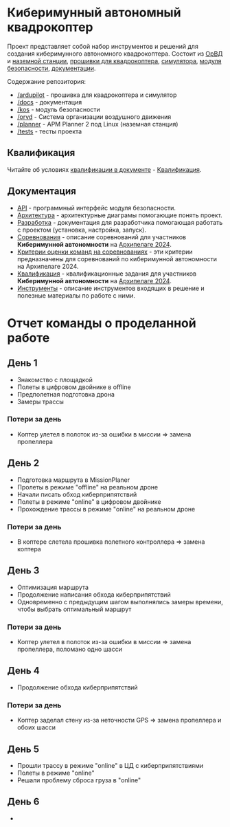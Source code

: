 # Киберимунный автономный квадрокоптер

Проект представляет собой набор инструментов и решений для создания киберимунного автономного квадрокоптера. Состоит из [ОрВД](orvd) и [наземной станции](planner), [прошивки для квадрокоптера](ardupilot), [симулятора](ardupilot), [модуля безопасности](kos), [документации](docs).

Содержание репозитория:

- [/ardupilot](ardupilot) - прошивка для квадрокоптера и симулятор
- [/docs](docs) - документация
- [/kos](kos) - модуль безопасности
- [/orvd](orvd) - Система организации воздушного движения
- [/planner](planner) - APM Planner 2 под Linux (наземная станция)
- [/tests](tests) - тесты проекта

## Квалификация

Читайте об условиях [квалификации в документе](docs/QUALIFICATION.md) - [Квалификация](docs/QUALIFICATION.md).

## Документация

- [API](docs/API.md) - программный интерфейс модуля безопасности.
- [Архитектура](docs/ARCHITECTURE.md) - архитектурные диаграмы помогающие понять проект.
- [Разработка](docs/DEVELOPMENT.md) - документация для разработчика помогающая работать с проектом (установка, настройка, запуск).
- [Соревнования](docs/COMPETITION.md) - описание соревнований для участников **Киберимунной автономности** на [Архипелаге 2024](https://xn--2035-43davo0a5a6bk9d.xn--p1ai/).
- [Критерии оценки команд на соревнованиях](docs/ASSESSMENT.md) - эти критерии предназначены для соревнований по киберимунной автономности на Архипелаге 2024.
- [Квалификация](docs/QUALIFICATION.md) - квалификационные задания для участников **Киберимунной автономности** на [Архипелаге 2024](https://xn--2035-43davo0a5a6bk9d.xn--p1ai/).
- [Инструменты](docs/TOOLS.md) - описание инструментов входящих в решение и полезные материалы по работе с ними.


# Отчет команды о проделанной работе

## День 1
- Знакомство с площадкой
- Полеты в цифровом двойнике в offline
- Предполетная подготовка дрона
- Замеры трассы
### Потери за день
- Коптер улетел в полоток из-за ошибки в миссии => замена пропеллера
  
## День 2
- Подготовка маршрута в MissionPlaner
- Пролеты в режиме "offline" на реальном дроне
- Начали писать обход киберприпятствий
- Полеты в режиме "online" в цифровом двойнике
- Прохождение трассы в режиме "online" на реальном дроне
### Потери за день
- В коптере слетела прошивка полетного контроллера => замена коптера

## День 3
- Оптимизация маршрута
- Продолжение написания обхода киберприпятствий
- Одновременно с предыдущим шагом выполнялись замеры времени, чтобы выбрать оптимальный маршрут
### Потери за день
- Коптер улетел в полоток из-за ошибки в миссии => замена пропеллера, поломано одно шасси

## День 4
- Продолжение обхода киберприпятствий
### Потери за день
- Коптер заделал стену из-за неточности GPS => замена пропеллера и обоих шасси

## День 5
- Прошли трассу в режиме "online" в ЦД с киберприпятствиями
- Полеты в режиме "online"
- Решали проблему сброса груза в "online"

## День 6 
-
